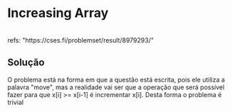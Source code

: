 # Increasing Array

<br>
refs: "https://cses.fi/problemset/result/8979293/"

<br>

## Solução
O problema está na forma em que a questão está escrita, pois
ele utiliza a palavra "move", mas a realidade vai ser que
a operação que será possível fazer para que x[i] >= x[i-1]
é incrementar x[i]. Desta forma o problema é trivial
